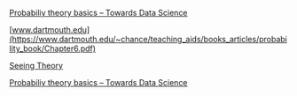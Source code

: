 [Probabiliy theory basics – Towards Data Science](https://towardsdatascience.com/probabiliy-theory-basics-4ef523ae0820)

[www.dartmouth.edu](https://www.dartmouth.edu/~chance/teaching_aids/books_articles/probability_book/Chapter6.pdf)

[Seeing Theory](https://seeing-theory.brown.edu/index.html)

[Probabiliy theory basics – Towards Data Science](https://towardsdatascience.com/probabiliy-theory-basics-4ef523ae0820)
